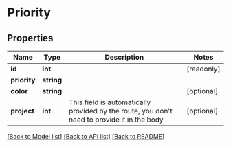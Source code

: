 # Priority

## Properties
Name | Type | Description | Notes
------------ | ------------- | ------------- | -------------
**id** | **int** |  | [readonly] 
**priority** | **string** |  | 
**color** | **string** |  | [optional] 
**project** | **int** | This field is automatically provided by the route, you don&#39;t need to provide it in the body | [optional] 

[[Back to Model list]](../README.md#documentation-for-models) [[Back to API list]](../README.md#documentation-for-api-endpoints) [[Back to README]](../README.md)



